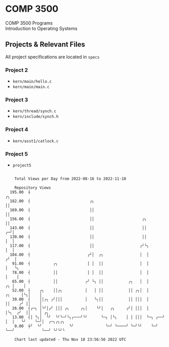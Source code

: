 # COMP 3500
COMP 3500 Programs  
Introduction to Operating Systems  
## Projects & Relevant Files
All project specifications are located in `specs`
### Project 2
- `kern/main/hello.c`
- `kern/main/main.c`
### Project 3
- `kern/thread/synch.c`
- `kern/include/synch.h`
### Project 4
- `kern/asst1/catlock.c`
### Project 5
- `project5`

```

    Total Views per Day from 2022-08-16 to 2022-11-10

    Repository Views
  195.00  ┼                                                                       ╭╮
  182.00  ┤                          ╭╮                                           ││
  169.00  ┤                          ││                                           ││
  156.00  ┤                          ││                     ╭╮                    ││
  143.00  ┤                          ││                     ││                  ╭─╯│
  130.00  ┤                          ││                     ││                  │  │
  117.00  ┤                          ││                    ╭╯╰╮                 │  │
  104.00  ┤                         ╭╯│  ╭╮                │  │                ╭╯  │
   91.00  ┤          ╭╮             │ │  ││                │  │                │   ╰╮
   78.00  ┤          ││             │ │  ││                │  │                │    │
   65.00  ┤          ││            ╭╯ ╰╮ ││           ╭╮   │  │             ╭╮ │    │
   52.00  ┤    ╭╮    ││╭╮          │   │ ││           ││ ╭╮│  │      ╭╮     │╰╮│    │
   39.00  ┤    ││╭╮ ╭╯│││          │   ╰╮││           ││ │││  │      ││    ╭╯ ││    │
   26.00  ┤╭─╮ │╰╯│╭╯ │││ ╭╮     ╭╮│    ╰╯│   ╭╮     ╭╯│ │││  │      │╰╮  ╭╯  ││    │ ╭╮
   13.00  ┤│ ╰╮│  ╰╯  ╰╯╰─╯╰╮╭───╯╰╯      ╰─╮ │╰╮    │ │ │││  ╰─╮ ╭──╯ │  │   ╰╯    ╰─╯│  ╭─╮╭╮╭╮
    0.00  ┼╯  ╰╯            ╰╯              ╰─╯ ╰────╯ ╰─╯╰╯    ╰─╯    ╰──╯            ╰──╯ ╰╯╰╯╰

    Chart last updated - Thu Nov 10 23:56:56 2022 UTC
    
```
